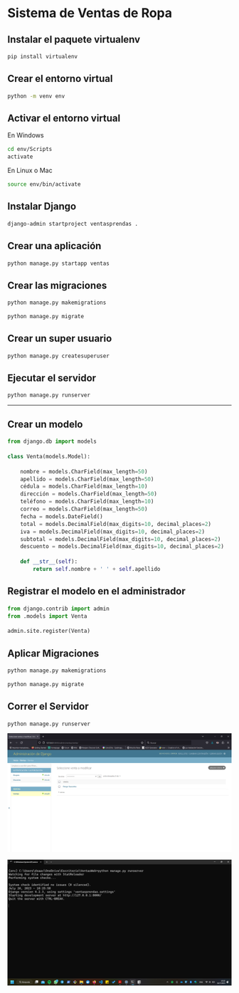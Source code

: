# Sistema de Ventas de Ropa

## Instalar el paquete virtualenv

``` bash
pip install virtualenv
```
## Crear el entorno virtual

``` bash
python -m venv env
```

## Activar el entorno virtual

En Windows
``` bash
cd env/Scripts
activate
```
En Linux o Mac
``` bash
source env/bin/activate
```
## Instalar Django

``` bash
django-admin startproject ventasprendas .
```

## Crear una aplicación

``` bash
python manage.py startapp ventas
```

## Crear las migraciones

``` bash
python manage.py makemigrations
```
``` bash
python manage.py migrate
```
## Crear un super usuario

``` bash
python manage.py createsuperuser
```
## Ejecutar el servidor

``` bash
python manage.py runserver
```
---
## Crear un modelo

``` python
from django.db import models

class Venta(models.Model):

    nombre = models.CharField(max_length=50)
    apellido = models.CharField(max_length=50)
    cédula = models.CharField(max_length=10)
    dirección = models.CharField(max_length=50)
    teléfono = models.CharField(max_length=10)
    correo = models.CharField(max_length=50)
    fecha = models.DateField()
    total = models.DecimalField(max_digits=10, decimal_places=2)
    iva = models.DecimalField(max_digits=10, decimal_places=2)
    subtotal = models.DecimalField(max_digits=10, decimal_places=2)
    descuento = models.DecimalField(max_digits=10, decimal_places=2)

    def __str__(self):
        return self.nombre + ' ' + self.apellido
```

## Registrar el modelo en el administrador

``` python
from django.contrib import admin
from .models import Venta

admin.site.register(Venta)
```
## Aplicar Migraciones

``` bash
python manage.py makemigrations
```
``` bash
python manage.py migrate
```

## Correr el Servidor

``` bash
python manage.py runserver
```
![](image.png "Admin Django")

![](image-1.png "Servidor Corriendo")